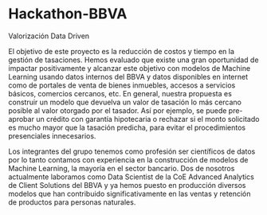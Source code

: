 # Hackathon-BBVA
Valorización Data Driven


El objetivo de este proyecto es la reducción de costos y tiempo en la gestión de tasaciones. Hemos evaluado que existe una gran oportunidad de impactar positivamente y alcanzar este objetivo con modelos de Machine Learning usando datos internos del BBVA y datos disponibles en internet como de portales de venta de bienes inmuebles, accesos a servicios básicos, comercios cercanos, etc. En general, nuestra propuesta es construir un modelo que devuelva un valor de tasación lo más cercano posible al valor otorgado por el tasador. Así por ejemplo, se puede pre-aprobar un crédito con garantía hipotecaria o rechazar si el monto solicitado es mucho mayor que la tasación predicha, para evitar el procedimientos presenciales innecesarios.

Los integrantes del grupo tenemos como profesión ser científicos de datos por lo tanto contamos con experiencia en la construcción de modelos de Machine Learning, la mayoría en el sector bancario. Dos de nosotros actualmente laboramos como Data Scientist de la CoE Advanced Analytics de Client Solutions del BBVA y ya hemos puesto en producción diversos modelos que han contribuido significativamente en las ventas y retención de productos para personas naturales.

